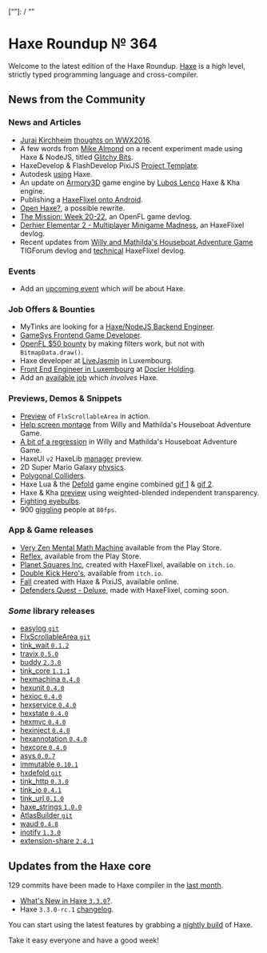 [_template]: ../templates/roundup.html
[date]: / "2016-06-08 08:00:00"
[modified]: / "2016-06-08 08:00:00"
[published]: / "2016-06-08 08:00:00"
[“”]: / “”

# Haxe Roundup № 364

Welcome to the latest edition of the Haxe Roundup. [Haxe](http://haxe.org/?utm_source=haxe.io) is a high level, strictly typed programming language and cross-compiler.

## News from the Community

### News and Articles

- [Juraj Kirchheim](https://twitter.com/back2dos) [thoughts on WWX2016](https://twitter.com/back2dos/status/737664841075286016).
- A few words from [Mike Almond](https://twitter.com/mikedotalmond) on a recent experiment made using Haxe & NodeJS, titled [Glitchy Bits](http://mikedotalmond.co.uk/projects/glitchy-bits).
- HaxeDevelop & FlashDevelop PixiJS [Project Template](https://twitter.com/Slava_Ra/status/738476876537155584).
- Autodesk [using](https://twitter.com/cambiatajonas/status/737926966284832769) Haxe.
- An update on [Armory3D](https://twitter.com/luboslenco/status/738043128842702849) game engine by [Lubos Lenco](https://twitter.com/luboslenco) Haxe & Kha engine.
- Publishing a [HaxeFlixel onto Android](https://twitter.com/and_r3w/status/737735008597737476).
- [Open Haxe?](https://twitter.com/PeyTyPeyTy/status/737680277569425408), a possible rewrite.
- [The Mission: Week 20-22](https://twitter.com/xaviervlafont/status/738726125950488576), an OpenFL game devlog.
- [Derhier Elementar 2 - Multiplayer Minigame Madness](https://twitter.com/gamedevbynight/status/739912847552090117), an HaxeFlixel devlog.
- Recent updates from [Willy and Mathilda's Houseboat Adventure Game](https://forums.tigsource.com/index.php?topic=55540.0) TIGForum devlog and [technical](http://forum.haxeflixel.com/topic/60/willy-and-mathilda-s-houseboat-adventure-game) HaxeFlixel devlog.

### Events

- Add an [upcoming event](https://github.com/skial/haxe.io/labels/events) which _will_ be about Haxe.

### Job Offers & Bounties

- MyTinks are looking for a [Haxe/NodeJS Backend Engineer](https://mytinks.com/jobs.html).
- [GameSys Frontend Game Developer](http://www.gamesyscorporate.com/careers/jobs/?gh_jid=215522).
- [OpenFL $50 bounty](https://github.com/openfl/openfl/issues/1068) by making filters work, but not with `BitmapData.draw()`.
- Haxe developer at [LiveJasmin](http://new.livejasmin.com/en/job_offer) in Luxembourg.
- [Front End Engineer in Luxembourg](https://stackoverflow.com/jobs/113996/front-end-engineer-luxembourg-docler-holding) at [Docler Holding](https://stackoverflow.com/jobs/companies/https-www-doclerholding-com-en-main-).
- Add an [available job](https://github.com/skial/haxe.io/labels/jobs) which _involves_ Haxe.

### Previews, Demos & Snippets

- [Preview](https://twitter.com/wastheWordGame/status/738750646527119360) of `FlxScrollableArea` in action.
- [Help screen montage](https://twitter.com/wastheWordGame/status/738979105153159168) from Willy and Mathilda's Houseboat Adventure Game.
- [A bit of a regression](738781619104940033) in Willy and Mathilda's Houseboat Adventure Game.
- HaxeUI `v2` HaxeLib [manager](https://twitter.com/IanHarrigan1982/status/738087736960290816) preview.
- 2D Super Mario Galaxy [physics](https://twitter.com/Devination3D/status/739507808362631168).
- [Polygonal Colliders](https://twitter.com/Devination3D/status/738256601782484992).
- Haxe Lua & the [Defold](http://www.defold.com/) game engine combined [gif 1](https://twitter.com/nadako/status/739173559453548545) & [gif 2](https://twitter.com/nadako/status/738889428689670144).
- Haxe & Kha [preview](https://twitter.com/luboslenco/status/737325332735348736) using weighted-blended independent transparency.
- [Fighting eyebulbs](https://twitter.com/hexdie/status/737814973540225024).
- 900 [giggling](https://twitter.com/kircode/status/737701823268704256) people at `80fps`.

### App & Game releases

- [Very Zen Mental Math Machine](https://play.google.com/store/apps/details?id=com.fouramgames.zenmathmachine) available from the Play Store.
- [Reflex](https://play.google.com/store/apps/details?id=com.ligergroup.reflex), available from the Play Store.
- [Planet Squares Inc](https://twitter.com/mikeevmm/status/738002539778564096), created with HaxeFlixel, available on `itch.io`.
- [Double Kick Hero's](https://headbangclub.itch.io/double-kick-heroes), available from `itch.io`.
- [Fall](https://twitter.com/SayRafon/status/740091586214760448) created with Haxe & PixiJS, available online.
- [Defenders Quest - Deluxe](https://twitter.com/larsiusprime/status/737724540013281280), made with HaxeFlixel, coming soon.

### *Some* library releases

- [easylog `git`](https://github.com/TheSHEEEP/hxEasyLog)
- [FlxScrollableArea `git`](https://github.com/IBwWG/FlxScrollableArea)
- [tink_wait `0.1.2`](http://lib.haxe.org/p/tink_await)
- [travix `0.5.0`](http://lib.haxe.org/p/travix)
- [buddy `2.3.0`](http://lib.haxe.org/p/buddy)
- [tink_core `1.1.1`](http://lib.haxe.org/p/tink_core)
- [hexmachina `0.4.0`](http://lib.haxe.org/p/hexmachina)
- [hexunit `0.4.0`](http://lib.haxe.org/p/hexunit)
- [hexioc `0.4.0`](http://lib.haxe.org/p/hexioc)
- [hexservice `0.4.0`](http://lib.haxe.org/p/hexservice)
- [hexstate `0.4.0`](http://lib.haxe.org/p/hexstate)
- [hexmvc `0.4.0`](http://lib.haxe.org/p/hexmvc)
- [hexinject `0.4.0`](http://lib.haxe.org/p/hexinject)
- [hexannotation `0.4.0`](http://lib.haxe.org/p/hexannotation)
- [hexcore `0.4.0`](http://lib.haxe.org/p/hexcore)
- [asys `0.0.7`](http://lib.haxe.org/p/asys)
- [immutable `0.10.1`](http://lib.haxe.org/p/immutable)
- [hxdefold `git`](https://github.com/hxdefold/hxdefold)
- [tink_http `0.3.0`](http://lib.haxe.org/p/tink_http)
- [tink_io `0.4.1`](http://lib.haxe.org/p/tink_io)
- [tink_url `0.1.0`](http://lib.haxe.org/p/tink_url)
- [haxe_strings `1.0.0`](http://lib.haxe.org/p/haxe-strings)
- [AtlasBuilder `git`](https://github.com/yanrishatum/atlasbuilder)
- [waud `0.4.8`](http://lib.haxe.org/p/waud)
- [inotify `1.3.0`](http://lib.haxe.org/p/inotify)
- [extension-share `2.4.1`](http://lib.haxe.org/p/extension-share)

## Updates from the Haxe core

129 commits have been made to Haxe compiler in the [last month].

- [What's New in Haxe `3.3.0`?](https://haxe.io/releases/3.3.0/).
- Haxe `3.3.0-rc.1` [changelog](http://haxe.org/download/version/3.3.0-rc.1/).

You can start using the latest features by grabbing a [nightly build] of Haxe.

Take it easy everyone and have a good week!

[last month]: https://github.com/issues?utf8=%E2%9C%93&q=closed%3A2016-05-09..2016-06-08+org%3Ahaxefoundation+is%3Aclosed+
[nightly build]: http://build.haxe.org
